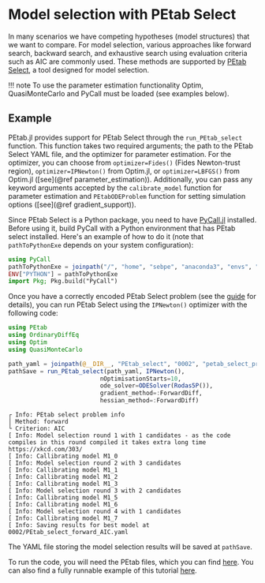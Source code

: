# Model selection with PEtab Select

In many scenarios we have competing hypotheses (model structures) that we want to compare. For model selection, various approaches like forward search, backward search, and exhaustive search using evaluation criteria such as AIC are commonly used. These methods are supported by [PEtab Select](https://github.com/PEtab-dev/petab_select), a tool designed for model selection.

!!! note
    To use the parameter estimation functionality Optim, QuasiMonteCarlo and PyCall must be loaded (see examples below).

## Example

PEtab.jl provides support for PEtab Select through the `run_PEtab_select` function. This function takes two required arguments; the path to the PEtab Select YAML file, and the optimizer for parameter estimation. For the optimizer, you can choose from `optimizer=Fides()` (Fides Newton-trust region), `optimizer=IPNewton()` from Optim.jl, or `optimizer=LBFGS()` from Optim.jl ([see](@ref parameter_estimation)). Additionally, you can pass any keyword arguments accepted by the `calibrate_model` function for parameter estimation and `PEtabODEProblem` function for setting simulation options ([see](@ref gradient_support)).

Since PEtab Select is a Python package, you need to have [PyCall.jl](https://github.com/JuliaPy/PyCall.jl) installed. Before using it, build PyCall with a Python environment that has PEtab select installed. Here's an example of how to do it (note that `pathToPythonExe` depends on your system configuration):

```julia
using PyCall
pathToPythonExe = joinpath("/", "home", "sebpe", "anaconda3", "envs", "PeTab", "bin", "python")
ENV["PYTHON"] = pathToPythonExe
import Pkg; Pkg.build("PyCall")
```

Once you have a correctly encoded PEtab Select problem (see the [guide](https://github.com/PEtab-dev/petab_select) for details), you can run PEtab Select using the `IPNewton()` optimizer with the following code:

```julia
using PEtab 
using OrdinaryDiffEq
using Optim
using QuasiMonteCarlo

path_yaml = joinpath(@__DIR__, "PEtab_select", "0002", "petab_select_problem.yaml")
pathSave = run_PEtab_select(path_yaml, IPNewton(), 
                          nOptimisationStarts=10, 
                          ode_solver=ODESolver(Rodas5P()),
                          gradient_method=:ForwardDiff, 
                          hessian_method=:ForwardDiff)
```
```
┌ Info: PEtab select problem info
│ Method: forward
└ Criterion: AIC
[ Info: Model selection round 1 with 1 candidates - as the code compiles in this round compiled it takes extra long time https://xkcd.com/303/
[ Info: Callibrating model M1_0
[ Info: Model selection round 2 with 3 candidates
[ Info: Callibrating model M1_1
[ Info: Callibrating model M1_2
[ Info: Callibrating model M1_3
[ Info: Model selection round 3 with 2 candidates
[ Info: Callibrating model M1_5
[ Info: Callibrating model M1_6
[ Info: Model selection round 4 with 1 candidates
[ Info: Callibrating model M1_7
[ Info: Saving results for best model at 0002/PEtab_select_forward_AIC.yaml
```

The YAML file storing the model selection results will be saved at `pathSave`.

To run the code, you will need the PEtab files, which you can find [here](https://github.com/sebapersson/PEtab.jl/tree/main/examples/0002). You can also find a fully runnable example of this tutorial [here](https://github.com/sebapersson/PEtab.jl/tree/main/examples/PEtab_select.jl).